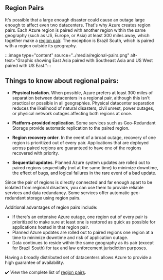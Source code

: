 ## Region Pairs

 It's possible that a large enough disaster could cause an outage large enough to affect even two datacenters. That's why Azure creates region pairs. Each Azure region is paired with another region within the same geography (such as US, Europe, or Asia) at least 300 miles away, which together make a [region pair](https://docs.microsoft.com/azure/best-practices-availability-paired-regions?azure-portal=true
). The exception is Brazil South, which is paired with a region outside its geography.

:::image type="content" source="../media/regional-pairs.png" alt-text="Graphic showing East Asia paired with Southeast Asia and US West paired with US East.":::

## Things to know about regional pairs:

+ **Physical isolation**. When possible, Azure prefers at least 300 miles of separation between datacenters in a regional pair, although this isn't practical or possible in all geographies. Physical datacenter separation reduces the likelihood of natural disasters, civil unrest, power outages, or physical network outages affecting both regions at once. 

+ **Platform-provided replication**. Some services such as Geo-Redundant Storage provide automatic replication to the paired region.

+ **Region recovery order**. In the event of a broad outage, recovery of one region is prioritized out of every pair. Applications that are deployed across paired regions are guaranteed to have one of the regions recovered with priority. 

+ **Sequential updates**. Planned Azure system updates are rolled out to paired regions sequentially (not at the same time) to minimize downtime, the effect of bugs, and logical failures in the rare event of a bad update.

Since the pair of regions is directly connected and far enough apart to be isolated from regional disasters, you can use them to provide reliable services and data redundancy. Some services offer automatic geo-redundant storage using region pairs.

Additional advantages of region pairs include:

- If there's an extensive Azure outage, one region out of every pair is prioritized to make sure at least one is restored as quick as possible for applications hosted in that region pair.
- Planned Azure updates are rolled out to paired regions one region at a time to minimize downtime and risk of application outage.
- Data continues to reside within the same geography as its pair (except for Brazil South) for tax and law enforcement jurisdiction purposes.

Having a broadly distributed set of datacenters allows Azure to provide a high guarantee of availability. 

✔️ View the complete list of [region pairs](https://docs.microsoft.com/azure/best-practices-availability-paired-regions#what-are-paired-regions?azure-portal=true).
